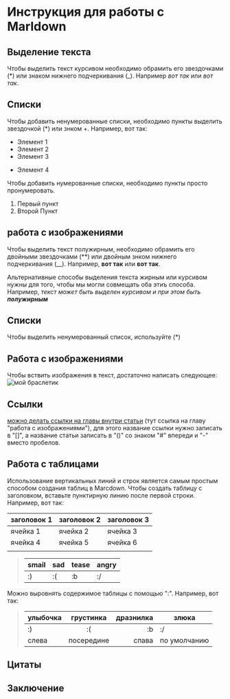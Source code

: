 # Инструкция для работы с Marldown

## Выделение текста

Чтобы выделить текст курсивом необходимо обрамить его звездочками (*) или знаком нижнего подчеркивания (_). Например _вот так_ или *вот так*.
## Списки

Чтобы добавить ненумерованные списки, необходимо пункты выделить звездочкой (*) или знком +. Например, вот так:
* Элемент 1
* Элемент 2
* Элемент 3
+ Элемент 4

Чтобы добавить нумерованные списки, необходимо пункты  просто пронумеровать.
1. Первый пункт
2. Второй Пункт

## работа с изображениями

Чтобы выделить текст полужирным, необходимо обрамить его двойными звездочками (**) или двойным знком нижнего подчеркивания (__). Например, __вот так__ или **вот так**.

Альтернативные способы выделения текста жирным или курсивом нужны для того, чтобы мы могли совмещать оба этиъ способа. Например, _текст может быть выделен курсивом и при этом быть **полужирным**_

## Списки
Чтобы выделить ненумерованный список, используйте (*)

## Работа с изображениями

Чтобы вствить изображения в текст, достаточно написать следующее:
![мой браслетик](P1011121.JPG)

## Ссылки

[можно делать ссылки на главы внутри статьи](#работа-с-изображениями) (тут ссылка на главу "работа с изображениями"), для этого название ссылки нужно записать в "[]", а название статьи записать в "()" со знаком "#" впереди и "-" вместо пробелов.

## Работа с таблицами

Использование вертикальных линий и строк является самым простым способом создания таблиц в Marcdown. Чтобы создать таблицу с заголовком, вставьте пунктирную линию после первой строки.
Например, вот так:

| заголовок 1 | заголовок 2 | заголовок 3 |
|-------------|-------------|-------------|
|   ячейка 1  |   ячейка 2  |  ячейка 3   |
|   ячейка 4  |   ячейка 5  |  ячейка 6   | 
|||

>|smail|sad|tease|angry|
>|---|---|---|---|
>|:)|:(|:b|:/|

Можно выровнять содержимое таблицы с помощью ":". Например, вот так:

>|улыбочка|грустинка|дразнилка|злюка|
>|:---|:---:|---:|---|
>|:)|:(|:b|:/|
>|слева|посередине|спава|по умолчанию|




## Цитаты

## Заключение